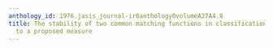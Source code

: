 ```yaml
---
anthology_id: 1976.jasis_journal-ir0anthology0volumeA27A4.8
title: The stability of two common matching functions in classification with respect
  to a proposed measure
---
```

